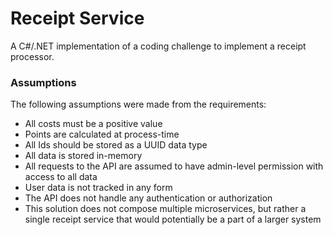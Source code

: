 # Receipt Service
A C#/.NET implementation of a coding challenge to implement a receipt processor.

### Assumptions
The following assumptions were made from the requirements:
- All costs must be a positive value
- Points are calculated at process-time
- All Ids should be stored as a UUID data type
- All data is stored in-memory
- All requests to the API are assumed to have admin-level permission with access to all data
- User data is not tracked in any form
- The API does not handle any authentication or authorization
- This solution does not compose multiple microservices, but rather a single receipt service that would potentially be a part of a larger system
